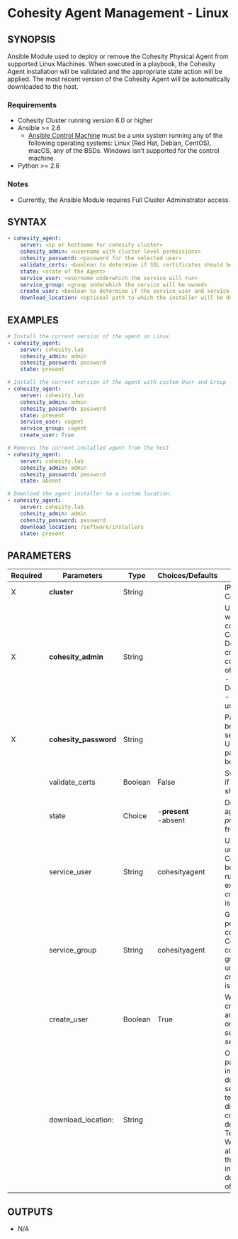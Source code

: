# Cohesity Agent Management - Linux

## SYNOPSIS
Ansible Module used to deploy or remove the Cohesity Physical Agent from supported Linux Machines.  When executed in a playbook, the Cohesity Agent installation will be validated and the appropriate state action will be applied.  The most recent version of the Cohesity Agent will be automatically downloaded to the host.

### Requirements
* Cohesity Cluster running version 6.0 or higher
* Ansible >= 2.6
  * [Ansible Control Machine](https://docs.ansible.com/ansible/latest/installation_guide/intro_installation.html#control-machine-requirements) must be a unix system running any of the following operating systems: Linux (Red Hat, Debian, CentOS), macOS, any of the BSDs. Windows isn’t supported for the control machine.
* Python >= 2.6

### Notes
  - Currently, the Ansible Module requires Full Cluster Administrator access.

## SYNTAX

```yaml
- cohesity_agent:
    server: <ip or hostname for cohesity cluster>
    cohesity_admin: <username with cluster level permissions>
    cohesity_password: <password for the selected user>
    validate_certs: <boolean to determine if SSL certificates should be validated>
    state: <state of the Agent>
    service_user: <username underwhich the service will run>
    service_group: <group underwhich the service will be owned>
    create_user: <boolean to determine if the service_user and service_group should be created>
    download_location: <optional path to which the installer will be downloaded>
```

## EXAMPLES

```yaml
# Install the current version of the agent on Linux
- cohesity_agent:
    server: cohesity.lab
    cohesity_admin: admin
    cohesity_password: password
    state: present

# Install the current version of the agent with custom User and Group
- cohesity_agent:
    server: cohesity.lab
    cohesity_admin: admin
    cohesity_password: password
    state: present
    service_user: cagent
    service_group: cagent
    create_user: True

# Removes the current installed agent from the host
- cohesity_agent:
    server: cohesity.lab
    cohesity_admin: admin
    cohesity_password: password
    state: absent

# Download the agent installer to a custom location.
- cohesity_agent:
    server: cohesity.lab
    cohesity_admin: admin
    cohesity_password: password
    download_location: /software/installers
    state: present
```


## PARAMETERS

| Required | Parameters | Type | Choices/Defaults | Comments |
| --- | --- | --- | --- | --- |
| X | **cluster** | String | | IP or FQDN for the Cohesity Cluster |
| X | **cohesity_admin** | String | | Username with which Ansible will connect to the Cohesity Cluster. Domain Specific credentails can be configured in one of two formats.<br>- Domain\\username<br>- username@domain |
| X | **cohesity_password** | String | | Password belonging to the selected Username.  This parameter will not be logged. |
|   | validate_certs | Boolean | False | Switch determines if SSL Validation should be enabled. |
|   | state | Choice | -**present**<br>-absent | Determines if the agent should be *present* or *absent* from the host |
|   | service_user | String | cohesityagent | Username underwhich the Cohesity Agent will be installed and run. This user must exist unless *create_user=**True*** is also configured. |
|   | service_group | String | cohesityagent | Group underwhich permissions will be configured for the Cohesity Agent configuration. This group must exist unless *create_user=**True*** is also configured. |
|   | create_user | Boolean | True | When enabled, will create a new user and group based on the values of *service_user* and *service_group*. |
|   | download_location: | String |  | Optional directory path to which the installer will be downloaded.  If not selected, then a temporary directory will be created in the default System Temp Directory.  When choosing an alternate directory, the directory and installer will not be deleted at the end of the execution. |

## OUTPUTS
- N/A

